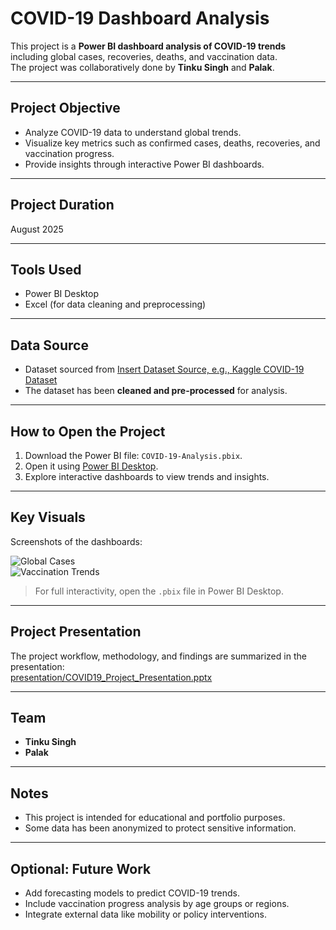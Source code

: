 # COVID-19 Dashboard Analysis

This project is a **Power BI dashboard analysis of COVID-19 trends** including global cases, recoveries, deaths, and vaccination data.  
The project was collaboratively done by **Tinku Singh** and **Palak**.

---

## Project Objective
- Analyze COVID-19 data to understand global trends.  
- Visualize key metrics such as confirmed cases, deaths, recoveries, and vaccination progress.  
- Provide insights through interactive Power BI dashboards.

---

## Project Duration
August 2025

---

## Tools Used
- Power BI Desktop  
- Excel (for data cleaning and preprocessing)

---

## Data Source
- Dataset sourced from [Insert Dataset Source, e.g., Kaggle COVID-19 Dataset](https://www.kaggle.com/...)  
- The dataset has been **cleaned and pre-processed** for analysis.

---

## How to Open the Project
1. Download the Power BI file: `COVID-19-Analysis.pbix`.  
2. Open it using [Power BI Desktop](https://powerbi.microsoft.com/desktop/).  
3. Explore interactive dashboards to view trends and insights.

---

## Key Visuals
Screenshots of the dashboards:

![Global Cases](screenshots/global_cases.png)  
![Vaccination Trends](screenshots/vaccination_trends.png)  

> For full interactivity, open the `.pbix` file in Power BI Desktop.

---

## Project Presentation
The project workflow, methodology, and findings are summarized in the presentation:  
[presentation/COVID19_Project_Presentation.pptx](presentation/COVID19_Project_Presentation.pptx)  

---

## Team
- **Tinku Singh**  
- **Palak**

---

## Notes
- This project is intended for educational and portfolio purposes.  
- Some data has been anonymized to protect sensitive information.  

---

## Optional: Future Work
- Add forecasting models to predict COVID-19 trends.  
- Include vaccination progress analysis by age groups or regions.  
- Integrate external data like mobility or policy interventions.
